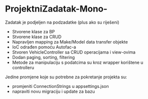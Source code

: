 # ProjektniZadatak-Mono-

Zadatak je podjeljen na podzadatke (plus ako su riješeni)
+ Stvorene klase za BP
+ Stvorene klase za CRUD 
+ Napravljen mapping za Make/Model data transfer objekte
+ IoC odrađen pomoću Autofac-a
+ Stvoren VehicleController sa CRUD operacijama i view-ovima
+ Dodan paging, sorting, filtering
+ Metode za manipulaciju s podatcima su kroz wrapper korištene u controlleru


Jedine promjene koje su potrebne za pokretanje projekta su:
- promjeniti ConnectionStrings u appsettings.json
- napraviti novu migraciju i update za bazu
